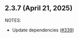 ## 2.3.7 (April 21, 2025)

NOTES:

* Update dependencies ([#339](https://github.com/hashicorp/terraform-provider-cloudinit/issues/339))

